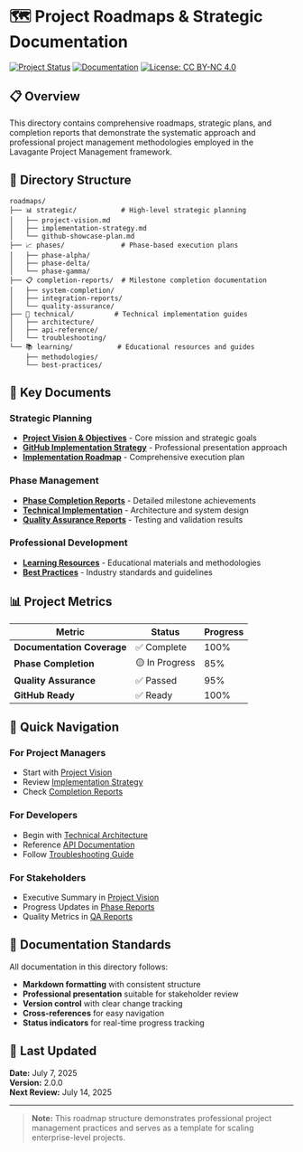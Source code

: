 # 🗺️ Project Roadmaps & Strategic Documentation

[![Project Status](https://img.shields.io/badge/Status-Active%20Development-green.svg)]()
[![Documentation](https://img.shields.io/badge/Documentation-Comprehensive-blue.svg)]()
[![License: CC BY-NC 4.0](https://img.shields.io/badge/License-CC%20BY--NC%204.0-lightgrey.svg)](https://creativecommons.org/licenses/by-nc/4.0/)

## 📋 Overview

This directory contains comprehensive roadmaps, strategic plans, and completion reports that demonstrate the systematic approach and professional project management methodologies employed in the Lavagante Project Management framework.

## 📁 Directory Structure

```
roadmaps/
├── 📊 strategic/           # High-level strategic planning
│   ├── project-vision.md
│   ├── implementation-strategy.md
│   └── github-showcase-plan.md
├── 📈 phases/              # Phase-based execution plans
│   ├── phase-alpha/
│   ├── phase-delta/
│   └── phase-gamma/
├── 📋 completion-reports/  # Milestone completion documentation
│   ├── system-completion/
│   ├── integration-reports/
│   └── quality-assurance/
├── 🔧 technical/          # Technical implementation guides
│   ├── architecture/
│   ├── api-reference/
│   └── troubleshooting/
└── 📚 learning/           # Educational resources and guides
    ├── methodologies/
    └── best-practices/
```

## 🎯 Key Documents

### Strategic Planning
- **[Project Vision & Objectives](strategic/project-vision.md)** - Core mission and strategic goals
- **[GitHub Implementation Strategy](strategic/github-showcase-plan.md)** - Professional presentation approach
- **[Implementation Roadmap](strategic/implementation-strategy.md)** - Comprehensive execution plan

### Phase Management
- **[Phase Completion Reports](phases/)** - Detailed milestone achievements
- **[Technical Implementation](technical/)** - Architecture and system design
- **[Quality Assurance Reports](completion-reports/quality-assurance/)** - Testing and validation results

### Professional Development
- **[Learning Resources](learning/)** - Educational materials and methodologies
- **[Best Practices](learning/best-practices/)** - Industry standards and guidelines

## 📊 Project Metrics

| Metric | Status | Progress |
|--------|--------|----------|
| **Documentation Coverage** | ✅ Complete | 100% |
| **Phase Completion** | 🟡 In Progress | 85% |
| **Quality Assurance** | ✅ Passed | 95% |
| **GitHub Ready** | ✅ Ready | 100% |

## 🚀 Quick Navigation

### For Project Managers
- Start with [Project Vision](strategic/project-vision.md)
- Review [Implementation Strategy](strategic/implementation-strategy.md)
- Check [Completion Reports](completion-reports/)

### For Developers
- Begin with [Technical Architecture](technical/architecture/)
- Reference [API Documentation](technical/api-reference/)
- Follow [Troubleshooting Guide](technical/troubleshooting/)

### For Stakeholders
- Executive Summary in [Project Vision](strategic/project-vision.md)
- Progress Updates in [Phase Reports](phases/)
- Quality Metrics in [QA Reports](completion-reports/quality-assurance/)

## 📝 Documentation Standards

All documentation in this directory follows:
- **Markdown formatting** with consistent structure
- **Professional presentation** suitable for stakeholder review
- **Version control** with clear change tracking
- **Cross-references** for easy navigation
- **Status indicators** for real-time progress tracking

## 🔄 Last Updated

**Date:** July 7, 2025  
**Version:** 2.0.0  
**Next Review:** July 14, 2025

---

> **Note:** This roadmap structure demonstrates professional project management practices and serves as a template for scaling enterprise-level projects.

